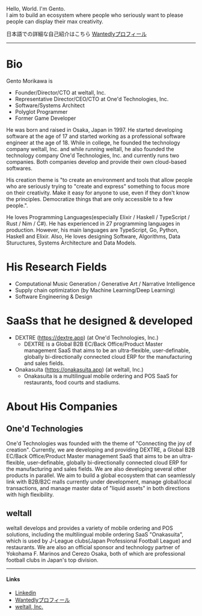 Hello, World. I'm Gento.  
I aim to build an ecosystem where people who seriously want to please people can display their max creativity.  
  
日本語での詳細な自己紹介はこちら [Wantedlyプロフィール](https://www.wantedly.com/id/gentom)

---

# Bio
Gento Morikawa is
- Founder/Director/CTO at weltall, Inc.
- Representative Director/CEO/CTO at One'd Technologies, Inc.
- Software/Systems Architect
- Polyglot Programmer
- Former Game Developer

He was born and raised in Osaka, Japan in 1997.
He started developing software at the age of 17 and started working as a professional software engineer at the age of 18.
While in college, he founded the technology company weltall, Inc. and while running weltall, he also founded the technology company One'd Technologies, Inc. and currently runs two companies. Both companies develop and provide their own cloud-based softwares.

His creation theme is "to create an environment and tools that allow people who are seriously trying to "create and express" something to focus more on their creativity. Make it easy for anyone to use, even if they don't know the principles. Democratize things that are only accessible to a few people.".

He loves Programming Languages(especially Elixir / Haskell / TypeScript / Rust / Nim / C#). He has experienced in 27 programming languages in production.
However, his main languages are TypeScript, Go, Python, Haskell and Elixir.
Also, He loves designing Software, Algorithms, Data Stuructures, Systems Architecture and Data Models.

# His Research Fields
- Computational Music Generation / Generative Art / Narrative Intelligence
- Supply chain optimization (by Machine Learning/Deep Learning)
- Software Engineering & Design

# SaaSs that he designed & developed
- DEXTRE (https://dextre.app) (at One'd Technologies, Inc.)
  - DEXTRE is a Global B2B EC/Back Office/Product Master management SaaS that aims to be an ultra-flexible, user-definable, globally bi-directionally connected cloud ERP for the manufacturing and sales fields.
- Onakasuita (https://onakasuita.app) (at weltall, Inc.)
  - Onakasuita is a multilingual mobile ordering and POS SaaS for restaurants, food courts and stadiums.

# About His Companies

## One'd Technologies
One'd Technologies was founded with the theme of "Connecting the joy of creation". Currently, we are developing and providing DEXTRE, a Global B2B EC/Back Office/Product Master management SaaS that aims to be an ultra-flexible, user-definable, globally bi-directionally connected cloud ERP for the manufacturing and sales fields. We are also developing several other products in parallel. We aim to build a global ecosystem that can seamlessly link with B2B/B2C malls currently under development, manage global/local transactions, and manage master data of "liquid assets" in both directions with high flexibility.

## weltall
weltall develops and provides a variety of mobile ordering and POS solutions, including the multilingual mobile ordering SaaS "Onakasuita", which is used by J-League clubs(Japan Professional Football League) and restaurants. We are also an official sponsor and technology partner of Yokohama F. Marinos and Cerezo Osaka, both of which are professional football clubs in Japan's top division.

---

#### Links
- [Linkedin](https://www.linkedin.com/in/gentom/)
- [Wantedlyプロフィール](https://www.wantedly.com/id/gentom)
- [weltall, Inc.](https://weltall.com/)
